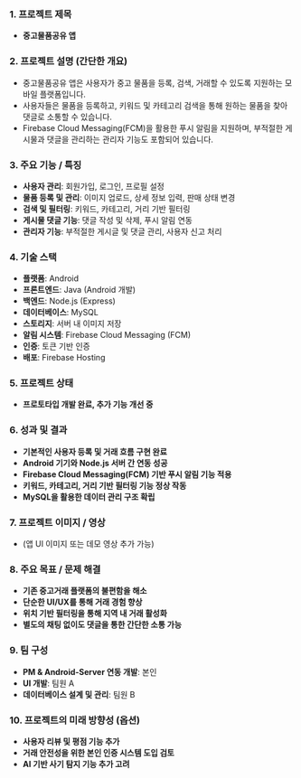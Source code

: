 ### 1. **프로젝트 제목**  
   - **중고물품공유 앱**  

### 2. **프로젝트 설명 (간단한 개요)**  
   - 중고물품공유 앱은 사용자가 중고 물품을 등록, 검색, 거래할 수 있도록 지원하는 모바일 플랫폼입니다.  
   - 사용자들은 물품을 등록하고, 키워드 및 카테고리 검색을 통해 원하는 물품을 찾아 댓글로 소통할 수 있습니다.  
   - Firebase Cloud Messaging(FCM)을 활용한 푸시 알림을 지원하며, 부적절한 게시물과 댓글을 관리하는 관리자 기능도 포함되어 있습니다.  

### 3. **주요 기능 / 특징**  
   - **사용자 관리**: 회원가입, 로그인, 프로필 설정  
   - **물품 등록 및 관리**: 이미지 업로드, 상세 정보 입력, 판매 상태 변경  
   - **검색 및 필터링**: 키워드, 카테고리, 거리 기반 필터링  
   - **게시물 댓글 기능**: 댓글 작성 및 삭제, 푸시 알림 연동  
   - **관리자 기능**: 부적절한 게시글 및 댓글 관리, 사용자 신고 처리  

### 4. **기술 스택**  
   - **플랫폼**: Android  
   - **프론트엔드**: Java (Android 개발)  
   - **백엔드**: Node.js (Express)  
   - **데이터베이스**: MySQL  
   - **스토리지**: 서버 내 이미지 저장  
   - **알림 시스템**: Firebase Cloud Messaging (FCM)  
   - **인증**: 토큰 기반 인증  
   - **배포**: Firebase Hosting  

### 5. **프로젝트 상태**  
   - **프로토타입 개발 완료, 추가 기능 개선 중**  

### 6. **성과 및 결과**  
   - **기본적인 사용자 등록 및 거래 흐름 구현 완료**  
   - **Android 기기와 Node.js 서버 간 연동 성공**  
   - **Firebase Cloud Messaging(FCM) 기반 푸시 알림 기능 적용**  
   - **키워드, 카테고리, 거리 기반 필터링 기능 정상 작동**  
   - **MySQL을 활용한 데이터 관리 구조 확립**  

### 7. **프로젝트 이미지 / 영상**  
   - (앱 UI 이미지 또는 데모 영상 추가 가능)  

### 8. **주요 목표 / 문제 해결**  
   - **기존 중고거래 플랫폼의 불편함을 해소**  
   - **단순한 UI/UX를 통해 거래 경험 향상**  
   - **위치 기반 필터링을 통해 지역 내 거래 활성화**  
   - **별도의 채팅 없이도 댓글을 통한 간단한 소통 가능**  

### 9. **팀 구성**  
   - **PM & Android-Server 연동 개발**: 본인  
   - **UI 개발**: 팀원 A  
   - **데이터베이스 설계 및 관리**: 팀원 B  

### 10. **프로젝트의 미래 방향성 (옵션)**  
   - **사용자 리뷰 및 평점 기능 추가**  
   - **거래 안전성을 위한 본인 인증 시스템 도입 검토**  
   - **AI 기반 사기 탐지 기능 추가 고려**  
